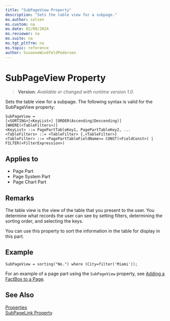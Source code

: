 ```yaml
---
title: "SubPageView Property"
description: "Sets the table view for a subpage."
ms.author: solsen
ms.custom: na
ms.date: 02/09/2024
ms.reviewer: na
ms.suite: na
ms.tgt_pltfrm: na
ms.topic: reference
author: SusanneWindfeldPedersen
---
```

[//]: # (START>DO_NOT_EDIT)
[//]: # (IMPORTANT:Do not edit any of the content between here and the END>DO_NOT_EDIT.)
[//]: # (Any modifications should be made in the .xml files in the ModernDev repo.)
# SubPageView Property
> **Version**: _Available or changed with runtime version 1.0._

Sets the table view for a subpage.
The following syntax is valid for the SubPageView property:

```
SubPageView =
[<SORTING>[<KeyList>] [ORDER(Ascending|Descending)] [WHERE(<TableFilters>)]
<KeyList> ::= PagePartTableKey1, PagePartTableKey2, ...
<TableFilters> ::= <TableFilter> {,<TableFilter>}
<TableFilter> ::= <PagePartTableFieldName>= CONST(<FieldConst>) | FILTER(<FilterExpression>)
```


## Applies to
-   Page Part
-   Page System Part
-   Page Chart Part

[//]: # (IMPORTANT: END>DO_NOT_EDIT)


## Remarks  

The table view is the view of the table that you present to the user. You determine what records the user can see by setting filters, determining the sorting order, and selecting the keys.  
  
You can use this property to sort the information in the table for display in this part.


## Example

```AL
SubPageView = sorting("No.") where (City=filter('Miami'));
```

For an example of a page part using the `SubPageView` property, see [Adding a FactBox to a Page](../devenv-adding-a-factbox-to-page.md).

## See Also 
 
[Properties](devenv-properties.md)  
[SubPageLink Property](devenv-subpagelink-property.md)  
 